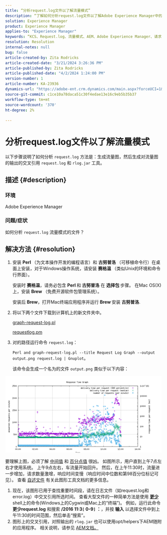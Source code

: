 ```yaml
---
title: “分析request.log文件以了解流量模式”
description: “了解如何分析request.log文件以了解Adobe Experience Manager中的流量模式。”
solution: Experience Manager
product: Experience Manager
applies-to: "Experience Manager"
keywords: “KCS、Request.log、流量模式、AEM、Adobe Experience Manager、请求日志图形”
resolution: Resolution
internal-notes: null
bug: false
article-created-by: Zita Rodricks
article-created-date: "3/21/2024 3:26:36 PM"
article-published-by: Zita Rodricks
article-published-date: "4/2/2024 1:24:00 PM"
version-number: 1
article-number: KA-23936
dynamics-url: "https://adobe-ent.crm.dynamics.com/main.aspx?forceUCI=1&pagetype=entityrecord&etn=knowledgearticle&id=1757c565-97e7-ee11-904d-6045bd006b3d"
source-git-commit: c1ce10a78daca51c30f4edae13e16c9eb5b35b37
workflow-type: tm+mt
source-wordcount: '370'
ht-degree: 2%

---
```


# 分析request.log文件以了解流量模式


以下步骤说明了如何分析 `request.log` 方法是：生成流量图，然后生成对流量图的输出的交叉引用 `request.log` 和 `rlog.jar` 工具。

## 描述 {#description}


### <b>环境</b>

Adobe Experience Manager



### <b>问题/症状</b>

如何分析 `request.log` 流量模式的文件？


## 解决方法 {#resolution}


1. 安装 <b>Perl </b>（为文本操作开发的编程语言）和 <b>古努普洛 </b>（可移植命令行）在桌面上安装，对于Windows操作系统，请安装 <b>赛格温 </b>（类似Unix的环境和命令行界面）。

   安装时 <b>赛格温</b>，请务必包含 <b>Perl </b>和<b> 古努普洛</b> 在 <b>选择包 </b>步骤。 在Mac OS(X)上，安装 <b>Brew </b>（免费开源软件包管理系统）。


   安装后 <b>Brew</b>，打开Mac终端应用程序并运行 <b>Brew </b>安装 <b>古努普洛</b>.
2. 将以下两个文件下载到计算机上的新文件夹中。

   [graph-request-log.pl](https://raw.githubusercontent.com/joerghoh/cq5-utils/master/scripts/request.log/graph-request-log.pl)

   [requestlog.pm](https://raw.githubusercontent.com/joerghoh/cq5-utils/master/scripts/request.log/requestlog.pm)
3. 对的路径运行命令 `request.log`： <b> </b>


   `Perl and graph-request-log.pl --title Request Log Graph --output output.png request.log | Gnuplot`。


   该命令会生成一个名为的文件 `output.png` 类似于以下内容：


![](assets/23a59622-99e7-ee11-904d-6045bd006b3d.png)

要理解上图，必须了解 [中间值](https://www.mathsisfun.com/definitions/median.html) 和 [百分点值](https://www.mathsisfun.com/data/percentiles.html) 很凶。 如图所示，用户直到上午7点左右才使用系统。 上午9点左右，车流量开始回升。 然后，在上午11:30时，流量进一步增加，请求数量激增，响应时间变慢（响应时间中位数和第98百分位标记可见）。 查看 [自述文件](https://github.com/joerghoh/cq5-utils/tree/master/scripts/request.log) 有关此图形工具文档的更多信息。

1. 现在，该图形已用于查找重要时间段，请在日志文件（如request.log和error.log）中交叉引用所选时间。 查看大型文件的一种简单方法是使用 <b>[更少](https://ja.wikipedia.org/wiki/Less_%28Unix%29)</b>shell上的命令(Windows上的Cygwin或Mac上的“终端”)。 例如，运行此命令 <b>更少request.log</b> 和搜索 <b>/2016 11:3`[` 0-9`]` ：</b>，并按 <b>输入</b> 以选择文件中到上午11:30的时间范围，然后单击“搜索”。<br>
2. 图形上的交叉引用，对照输出的 `rlog.jar` 也可以使用opt/helpers下AEM随附的应用程序。 相关说明，请参见 [AEM文档。](https://experienceleague.adobe.com/en/docs/experience-manager-release-information/aem-release-updates/previous-updates/aem-previous-versions)


